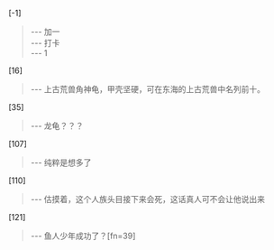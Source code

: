 
[-1] 
>--- 加一<br>
>--- 打卡<br>
>--- 1<br>

[16] 
>--- 上古荒兽角神龟，甲壳坚硬，可在东海的上古荒兽中名列前十。<br>

[35] 
>--- 龙龟？？？<br>

[107] 
>--- 纯粹是想多了<br>

[110] 
>--- 估摸着，这个人族头目接下来会死，这话真人可不会让他说出来<br>

[121] 
>--- 鱼人少年成功了？[fn=39]<br>
